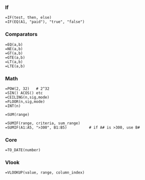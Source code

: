 ### If

    =IF(test, then, else)
    =IF(EQ(A1, "paid"), "true", "false")

### Comparators

    =EQ(a,b)
    =NE(a,b)
    =GT(a,b)
    =GTE(a,b)
    =LT(a,b)
    =LTE(a,b)

### Math

    =POW(2, 32)   # 2^32
    =SIN() ACOS() etc
    =CEILING(n,sig,mode)
    =FLOOR(n,sig,mode)
    =INT(n)

    =SUM(range)

    =SUMIF(range, criteria, sum_range)
    =SUMIF(A1:A5, ">300", B1:B5)          # if A# is >300, use B#

### Core

    =TO_DATE(number)

### Vlook

    =VLOOKUP(value, range, column_index)
